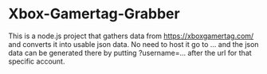 # Xbox-Gamertag-Grabber
This is a node.js project that gathers data from https://xboxgamertag.com/ and converts it into usable json data. No need to host it go to ... and the json data can be generated there by putting ?username=... after the url for that specific account.
